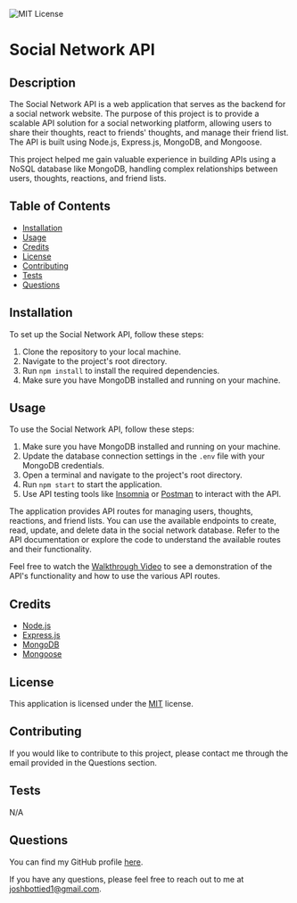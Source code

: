 ![MIT License](https://img.shields.io/badge/license-MIT-green.svg)

# Social Network API

## Description

The Social Network API is a web application that serves as the backend for a social network website. The purpose of this project is to provide a scalable API solution for a social networking platform, allowing users to share their thoughts, react to friends' thoughts, and manage their friend list. The API is built using Node.js, Express.js, MongoDB, and Mongoose.

This project helped me gain valuable experience in building APIs using a NoSQL database like MongoDB, handling complex relationships between users, thoughts, reactions, and friend lists.

## Table of Contents

- [Installation](#installation)
- [Usage](#usage)
- [Credits](#credits)
- [License](#license)
- [Contributing](#contributing)
- [Tests](#tests)
- [Questions](#questions)

## Installation

To set up the Social Network API, follow these steps:

1. Clone the repository to your local machine.
2. Navigate to the project's root directory.
3. Run `npm install` to install the required dependencies.
4. Make sure you have MongoDB installed and running on your machine.

## Usage

To use the Social Network API, follow these steps:

1. Make sure you have MongoDB installed and running on your machine.
2. Update the database connection settings in the `.env` file with your MongoDB credentials.
3. Open a terminal and navigate to the project's root directory.
4. Run `npm start` to start the application.
5. Use API testing tools like [Insomnia](https://insomnia.rest/) or [Postman](https://www.postman.com/) to interact with the API.

The application provides API routes for managing users, thoughts, reactions, and friend lists. You can use the available endpoints to create, read, update, and delete data in the social network database. Refer to the API documentation or explore the code to understand the available routes and their functionality.

Feel free to watch the [Walkthrough Video](https://drive.google.com/file/d/17ezCFUDeeuc9I66kUplzlpQpEIvIpoIV/view?usp=sharing) to see a demonstration of the API's functionality and how to use the various API routes.

## Credits

- [Node.js](https://nodejs.org/en/docs)
- [Express.js](https://expressjs.com/en/guide/routing.html)
- [MongoDB](https://www.mongodb.com/docs/manual/)
- [Mongoose](https://www.mongodb.com/developer/languages/javascript/getting-started-with-mongodb-and-mongoose/)


## License

This application is licensed under the [MIT](https://opensource.org/licenses/MIT) license.

## Contributing

If you would like to contribute to this project, please contact me through the email provided in the Questions section.

## Tests

N/A

## Questions

You can find my GitHub profile [here](https://github.com/josh4got).

If you have any questions, please feel free to reach out to me at joshbottied1@gmail.com.